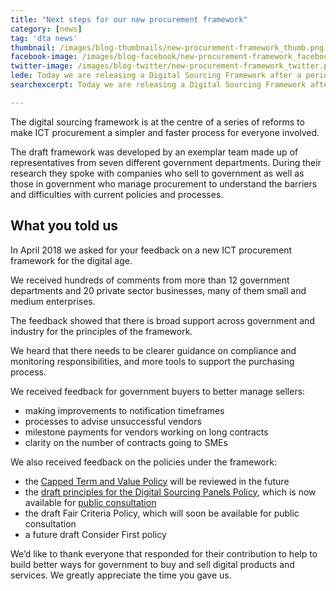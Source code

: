 ```yaml
---
title: "Next steps for our new procurement framework"
category: [news]
tag: 'dta news'
thumbnail: /images/blog-thumbnails/new-procurement-framework_thumb.png
facebook-image: /images/blog-facebook/new-procurement-framework_facebook.png
twitter-image: /images/blog-twitter/new-procurement-framework_twitter.png
lede: Today we are releasing a Digital Sourcing Framework after a period of public consultation, to guide policy and decision making.
searchexcerpt: Today we are releasing a Digital Sourcing Framework after a period of public consultation, to guide policy and decision making.

---
```


The digital sourcing framework is at the centre of a series of reforms to make ICT procurement a simpler and faster process for everyone involved.

The draft framework was developed by an exemplar team made up of representatives from seven different government departments. During their research they spoke with companies who sell to government as well as those in government who manage procurement to understand the barriers and difficulties with current policies and processes.

## What you told us

In April 2018 we asked for your feedback on a new ICT procurement framework for the digital age.

We received hundreds of comments from more than 12 government departments and 20 private sector businesses, many of them small and medium enterprises.

The feedback showed that there is broad support across government and industry for the principles of the framework.

We heard that there needs to be clearer guidance on compliance and monitoring responsibilities, and more tools to support the purchasing process.

We received feedback for government buyers to better manage sellers:
- making improvements to notification timeframes
- processes to advise unsuccessful vendors
- milestone payments for vendors working on long contracts
- clarity on the number of contracts going to SMEs

We also received feedback on the policies under the framework:

- the [Capped Term and Value Policy](https://beta.dta.gov.au/help-and-advice/ict-procurement/digital-sourcing-framework-ict-procurement/digital-sourcing-policies/limits-length-and-value-ict-contracts) will be reviewed in the future
- the [draft principles for the Digital Sourcing Panels Policy](https://beta.dta.gov.au/help-and-advice/ict-procurement/digital-sourcing-framework-ict-procurement/digital-sourcing-policies/our-digital-panel-policy#principles-of-the-draft-policy), which is now available for [public consultation](https://engage-digital.engagementhub.com.au/)
- the draft Fair Criteria Policy, which will soon be available for public consultation
- a future draft Consider First policy

We’d like to thank everyone that responded for their contribution to help to build better ways for government to buy and sell digital products and services. We greatly appreciate the time you gave us.
